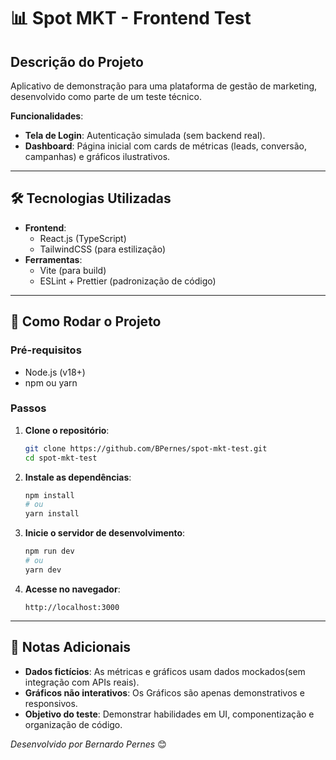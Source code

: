 # 📊 Spot MKT - Frontend Test

## **Descrição do Projeto**  
Aplicativo de demonstração para uma plataforma de gestão de marketing, desenvolvido como parte de um teste técnico.

**Funcionalidades**:  
- **Tela de Login**: Autenticação simulada (sem backend real).  
- **Dashboard**: Página inicial com cards de métricas (leads, conversão, campanhas) e gráficos ilustrativos.  

---

## **🛠 Tecnologias Utilizadas**  
- **Frontend**:  
  - React.js (TypeScript)  
  - TailwindCSS (para estilização)  
- **Ferramentas**:  
  - Vite (para build)  
  - ESLint + Prettier (padronização de código)  

---

## **🚀 Como Rodar o Projeto**  

### **Pré-requisitos**  
- Node.js (v18+)  
- npm ou yarn  

### **Passos**  
1. **Clone o repositório**:  
   ```bash  
   git clone https://github.com/BPernes/spot-mkt-test.git
   cd spot-mkt-test
   ```  

2. **Instale as dependências**:  
   ```bash  
   npm install  
   # ou  
   yarn install  
   ```  

3. **Inicie o servidor de desenvolvimento**:  
   ```bash  
   npm run dev  
   # ou  
   yarn dev  
   ```  

4. **Acesse no navegador**:  
   ```  
   http://localhost:3000
   ```  

---

## **📌 Notas Adicionais**  
- **Dados fictícios**: As métricas e gráficos usam dados mockados(sem integração com APIs reais).  
- **Gráficos não interativos**: Os Gráficos são apenas demonstrativos e responsivos.
- **Objetivo do teste**: Demonstrar habilidades em UI, componentização e organização de código.  

*Desenvolvido por Bernardo Pernes* 😊  
